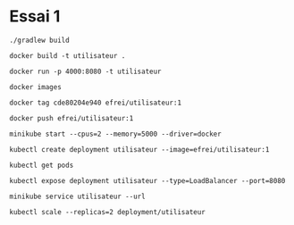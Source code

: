 # Essai 1

```
./gradlew build    
```
```
docker build -t utilisateur .         
```
```
docker run -p 4000:8080 -t utilisateur     
```
```
docker images    
```
```
docker tag cde80204e940 efrei/utilisateur:1       
```
```
docker push efrei/utilisateur:1     
```
```
minikube start --cpus=2 --memory=5000 --driver=docker
```
```
kubectl create deployment utilisateur --image=efrei/utilisateur:1
```
```
kubectl get pods
```
```
kubectl expose deployment utilisateur --type=LoadBalancer --port=8080
```
```
minikube service utilisateur --url 
```
```
kubectl scale --replicas=2 deployment/utilisateur
```